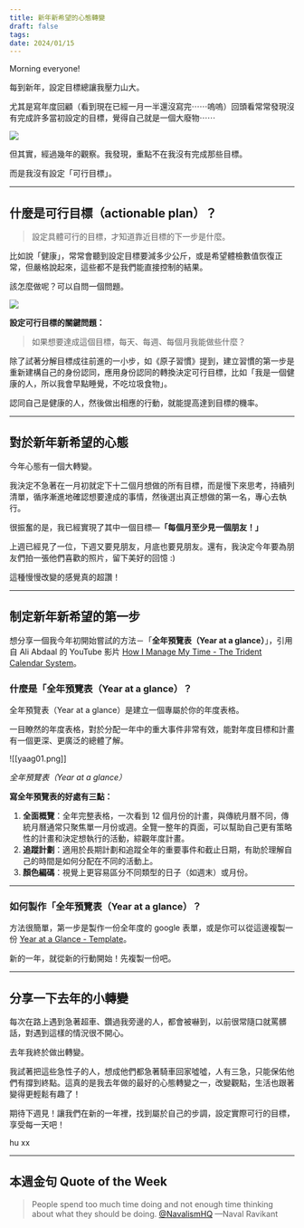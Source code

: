 ```yaml
---
title: 新年新希望的心態轉變
draft: false
tags: 
date: 2024/01/15
---
```

Morning everyone!

每到新年，設定目標總讓我壓力山大。

尤其是寫年度回顧（看到現在已經一月一半還沒寫完⋯⋯嗚嗚）回頭看常常發現沒有完成許多當初設定的目標，覺得自己就是一個大廢物⋯⋯

![](https://media.tenor.com/-0aV5ASTtVwAAAAC/how-to-train-your-dragon-toothless.gif)

但其實，經過幾年的觀察。我發現，重點不在我沒有完成那些目標。

而是我沒有設定「可行目標」。

---
## **什麼是可行目標（actionable plan）？**

> 設定具體可行的目標，才知道靠近目標的下一步是什麼。

比如說「健康」，常常會聽到設定目標要減多少公斤，或是希望體檢數值恢復正常，但嚴格說起來，這些都不是我們能直接控制的結果。

該怎麼做呢？可以自問一個問題。

![](https://media.tenor.com/-5xlNi0XfNUAAAAC/%E0%B9%80%E0%B8%AB%E0%B8%99%E0%B8%B7%E0%B8%AD%E0%B8%AA%E0%B8%A1%E0%B8%B8%E0%B8%97%E0%B8%A3ks-%E0%B9%80%E0%B8%AB%E0%B8%99%E0%B8%B7%E0%B8%ADnext-step.gif)

**設定可行目標的關鍵問題：**

> 如果想要達成這個目標，每天、每週、每個月我能做些什麼？

除了試著分解目標成往前進的一小步，如《原子習慣》提到，建立習慣的第一步是重新建構自己的身份認同，應用身份認同的轉換決定可行目標，比如「我是一個健康的人，所以我會早點睡覺，不吃垃圾食物」。

認同自己是健康的人，然後做出相應的行動，就能提高達到目標的機率。

---
## **對於新年新希望的心態**

今年心態有一個大轉變。

我決定不急著在一月初就定下十二個月想做的所有目標，而是慢下來思考，持續列清單，循序漸進地確認想要達成的事情，然後選出真正想做的第一名，專心去執行。

很振奮的是，我已經實現了其中一個目標—**「每個月至少見一個朋友！」**

上週已經見了一位，下週又要見朋友，月底也要見朋友。還有，我決定今年要為朋友們拍一張他們喜歡的照片，留下美好的回憶 :)

這種慢慢改變的感覺真的超讚！

---
## **制定新年新希望的第一步**

想分享一個我今年初開始嘗試的方法－「**全年預覽表（Year at a glance）**」，引用自 Ali Abdaal 的 YouTube 影片 [How I Manage My Time - The Trident Calendar System](https://www.youtube.com/watch?v=6o2tm00Ar8A&ref=chinghannhu.com)。

### **什麼是「全年預覽表（Year at a glance）？**

全年預覽表（Year at a glance）是建立一個專屬於你的年度表格。

一目瞭然的年度表格，對於分配一年中的重大事件非常有效，能對年度目標和計畫有一個更深、更廣泛的總體了解。

![[yaag01.png]]

*全年預覽表（Year at a glance）*

**寫全年預覽表的好處有三點：**

1. **全面概覽**：全年完整表格，一次看到 12 個月份的計畫，與傳統月曆不同，傳統月曆通常只聚焦單一月份或週。全覽一整年的頁面，可以幫助自己更有策略性的計畫和決定想執行的活動，綜觀年度計畫。
2. **追蹤計劃**：適用於長期計劃和追蹤全年的重要事件和截止日期，有助於理解自己的時間是如何分配在不同的活動上。
3. **顏色編碼**：視覺上更容易區分不同類型的日子（如週末）或月份。

---
### **如何製作「全年預覽表（Year at a glance）？**

方法很簡單，第一步是製作一份全年度的 google 表單，或是你可以從這邊複製一份 [Year at a Glance - Template](https://docs.google.com/spreadsheets/d/1llBGh5gXi-3VW_afpNGn-FdotY83Mh2xC73DTQh8Jqs/copy?ref=chinghannhu.com)。

新的一年，就從新的行動開始！先複製一份吧。

---
## **分享一下去年的小轉變**

每次在路上遇到急著超車、鑽過我旁邊的人，都會被嚇到，以前很常隨口就罵髒話，對遇到這樣的情況很不開心。

去年我終於做出轉變。

我試著把這些急性子的人，想成他們都急著騎車回家噓噓，人有三急，只能保佑他們有撐到終點。這真的是我去年做的最好的心態轉變之一，改變觀點，生活也跟著變得更輕鬆有趣了！

期待下週見！讓我們在新的一年裡，找到屬於自己的步調，設定實際可行的目標，享受每一天吧！

hu xx

---
## **本週金句 Quote of the Week**

> People spend too much time doing and not enough time thinking about what they should be doing. [@NavalismHQ](https://twitter.com/NavalismHQ/status/1481497485986058242?ref=chinghannhu.com) —Naval Ravikant